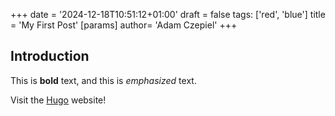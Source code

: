 +++
date = '2024-12-18T10:51:12+01:00'
draft = false
tags: ['red', 'blue']
title = 'My First Post'
[params]
  author= 'Adam Czepiel'
+++
## Introduction

This is **bold** text, and this is *emphasized* text.

Visit the [Hugo](https://gohugo.io) website!

